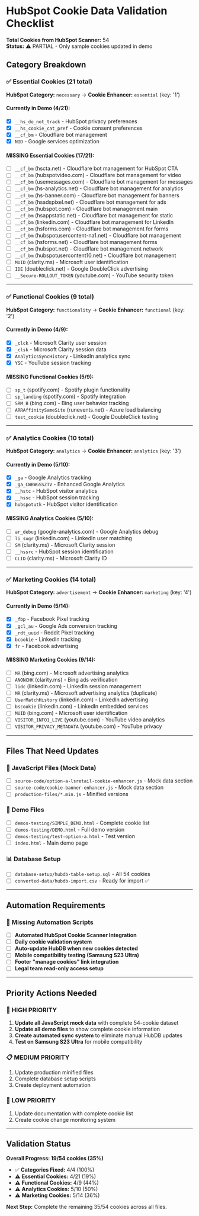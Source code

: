 # HubSpot Cookie Data Validation Checklist

**Total Cookies from HubSpot Scanner:** 54  
**Status:** ⚠️ PARTIAL - Only sample cookies updated in demo

## Category Breakdown

### ✅ **Essential Cookies (21 total)**
**HubSpot Category:** `necessary` → **Cookie Enhancer:** `essential` (key: '1')

#### Currently in Demo (4/21):
- [x] `__hs_do_not_track` - HubSpot privacy preferences
- [x] `__hs_cookie_cat_pref` - Cookie consent preferences  
- [x] `__cf_bm` - Cloudflare bot management
- [x] `NID` - Google services optimization

#### **MISSING Essential Cookies (17/21):**
- [ ] `__cf_bm` (hscta.net) - Cloudflare bot management for HubSpot CTA
- [ ] `__cf_bm` (hubspotvideo.com) - Cloudflare bot management for video
- [ ] `__cf_bm` (usemessages.com) - Cloudflare bot management for messages
- [ ] `__cf_bm` (hs-analytics.net) - Cloudflare bot management for analytics
- [ ] `__cf_bm` (hs-banner.com) - Cloudflare bot management for banners
- [ ] `__cf_bm` (hsadspixel.net) - Cloudflare bot management for ads
- [ ] `__cf_bm` (hubspot.com) - Cloudflare bot management main
- [ ] `__cf_bm` (hsappstatic.net) - Cloudflare bot management for static
- [ ] `__cf_bm` (linkedin.com) - Cloudflare bot management for LinkedIn
- [ ] `__cf_bm` (hsforms.com) - Cloudflare bot management for forms
- [ ] `__cf_bm` (hubspotusercontent-na1.net) - Cloudflare bot management
- [ ] `__cf_bm` (hsforms.net) - Cloudflare bot management forms
- [ ] `__cf_bm` (hubspot.net) - Cloudflare bot management network
- [ ] `__cf_bm` (hubspotusercontent10.net) - Cloudflare bot management
- [ ] `MUID` (clarity.ms) - Microsoft user identification
- [ ] `IDE` (doubleclick.net) - Google DoubleClick advertising
- [ ] `__Secure-ROLLOUT_TOKEN` (youtube.com) - YouTube security token

---

### ✅ **Functional Cookies (9 total)**
**HubSpot Category:** `functionality` → **Cookie Enhancer:** `functional` (key: '2')

#### Currently in Demo (4/9):
- [x] `_clck` - Microsoft Clarity user session
- [x] `_clsk` - Microsoft Clarity session data
- [x] `AnalyticsSyncHistory` - LinkedIn analytics sync
- [x] `YSC` - YouTube session tracking

#### **MISSING Functional Cookies (5/9):**
- [ ] `sp_t` (spotify.com) - Spotify plugin functionality
- [ ] `sp_landing` (spotify.com) - Spotify integration
- [ ] `SRM_B` (bing.com) - Bing user behavior tracking
- [ ] `ARRAffinitySameSite` (runevents.net) - Azure load balancing
- [ ] `test_cookie` (doubleclick.net) - Google DoubleClick testing

---

### ✅ **Analytics Cookies (10 total)**
**HubSpot Category:** `analytics` → **Cookie Enhancer:** `analytics` (key: '3')

#### Currently in Demo (5/10):
- [x] `_ga` - Google Analytics tracking
- [x] `_ga_CWBWGSSZTV` - Enhanced Google Analytics
- [x] `__hstc` - HubSpot visitor analytics
- [x] `__hssc` - HubSpot session tracking
- [x] `hubspotutk` - HubSpot visitor identification

#### **MISSING Analytics Cookies (5/10):**
- [ ] `ar_debug` (google-analytics.com) - Google Analytics debug
- [ ] `li_sugr` (linkedin.com) - LinkedIn user matching
- [ ] `SM` (clarity.ms) - Microsoft Clarity session
- [ ] `__hssrc` - HubSpot session identification
- [ ] `CLID` (clarity.ms) - Microsoft Clarity ID

---

### ✅ **Marketing Cookies (14 total)**
**HubSpot Category:** `advertisement` → **Cookie Enhancer:** `marketing` (key: '4')

#### Currently in Demo (5/14):
- [x] `_fbp` - Facebook Pixel tracking
- [x] `_gcl_au` - Google Ads conversion tracking
- [x] `_rdt_uuid` - Reddit Pixel tracking
- [x] `bcookie` - LinkedIn tracking
- [x] `fr` - Facebook advertising

#### **MISSING Marketing Cookies (9/14):**
- [ ] `MR` (bing.com) - Microsoft advertising analytics
- [ ] `ANONCHK` (clarity.ms) - Bing ads verification
- [ ] `lidc` (linkedin.com) - LinkedIn session management
- [ ] `MR` (clarity.ms) - Microsoft advertising analytics (duplicate)
- [ ] `UserMatchHistory` (linkedin.com) - LinkedIn advertising
- [ ] `bscookie` (linkedin.com) - LinkedIn embedded services
- [ ] `MUID` (bing.com) - Microsoft user identification
- [ ] `VISITOR_INFO1_LIVE` (youtube.com) - YouTube video analytics
- [ ] `VISITOR_PRIVACY_METADATA` (youtube.com) - YouTube privacy

---

## Files That Need Updates

### 🔧 **JavaScript Files (Mock Data)**
- [ ] `source-code/option-a-lsretail-cookie-enhancer.js` - Mock data section
- [ ] `source-code/cookie-banner-enhancer.js` - Mock data section
- [ ] `production-files/*.min.js` - Minified versions

### 🎨 **Demo Files**
- [ ] `demos-testing/SIMPLE_DEMO.html` - Complete cookie list
- [ ] `demos-testing/DEMO.html` - Full demo version  
- [ ] `demos-testing/test-option-a.html` - Test version
- [ ] `index.html` - Main demo page

### 📊 **Database Setup**
- [ ] `database-setup/hubdb-table-setup.sql` - All 54 cookies
- [ ] `converted-data/hubdb-import.csv` - Ready for import ✅

---

## Automation Requirements

### 🤖 **Missing Automation Scripts**
- [ ] **Automated HubSpot Cookie Scanner Integration**
- [ ] **Daily cookie validation system**
- [ ] **Auto-update HubDB when new cookies detected**
- [ ] **Mobile compatibility testing (Samsung S23 Ultra)**
- [ ] **Footer "manage cookies" link integration**
- [ ] **Legal team read-only access setup**

---

## Priority Actions Needed

### 🚨 **HIGH PRIORITY**
1. **Update all JavaScript mock data** with complete 54-cookie dataset
2. **Update all demo files** to show complete cookie information
3. **Create automated sync system** to eliminate manual HubDB updates
4. **Test on Samsung S23 Ultra** for mobile compatibility

### 📋 **MEDIUM PRIORITY**
1. Update production minified files
2. Complete database setup scripts
3. Create deployment automation

### 📝 **LOW PRIORITY**
1. Update documentation with complete cookie list
2. Create cookie change monitoring system

---

## Validation Status

**Overall Progress: 19/54 cookies (35%)**

- ✅ **Categories Fixed:** 4/4 (100%)
- ⚠️ **Essential Cookies:** 4/21 (19%)
- ⚠️ **Functional Cookies:** 4/9 (44%)
- ⚠️ **Analytics Cookies:** 5/10 (50%)
- ⚠️ **Marketing Cookies:** 5/14 (36%)

**Next Step:** Complete the remaining 35/54 cookies across all files.